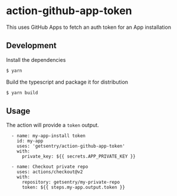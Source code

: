 # action-github-app-token

This uses GitHub Apps to fetch an auth token for an App installation

## Development

Install the dependencies
```bash
$ yarn
```

Build the typescript and package it for distribution
```bash
$ yarn build
```

## Usage

The action will provide a `token` output.

```
  - name: my-app-install token
    id: my-app
    uses: 'getsentry/action-github-app-token'
    with:
      private_key: ${{ secrets.APP_PRIVATE_KEY }}

  - name: Checkout private repo
    uses: actions/checkout@v2
    with:
      repository: getsentry/my-private-repo
      token: ${{ steps.my-app.output.token }}
```
